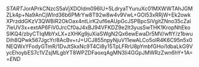 $START$JorAPrkCNzcS5aVjXDOIdm096lU+5LdryaTYunuXc01MXWWTAhJGMZLk4p+Na9AnCjWIrd36b6PMrYw8T92w8w4v9VwL+GOl53xRRjW+Ek2owkXPrzddGKzV3QWBiR2OkOax4ntLirK2uf6eAUpGcJSPBpcSiVgitZNno35cZal7leUV3x+extAP6FiV0JrcCf0aJ4xBJ94VFKDZ9e2lt3yusSwTHK1KropNhEkoSIKQ4/zbyCTIqMbYxLX+zXHKg9juXiaSWgN2Qx6ewEwaDr5MV/wftY/z1bwuDih8QPwk567JgcYr/8AcBv+rJ+UCJ855npyNjuV11ewALCo5olR4K6C95n5x0NEQWxYFodyGTmR/1DvJtSkxNc9T4Ci8y15TpLFRrU8pYmbfGHoi1dbaLkG9VycEhoybES7c1VZsjMLgbYT8WPZDFaoxqAgMN3Ii4GGpJMWRzZwn6hY+1A==$END$